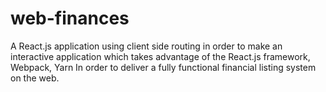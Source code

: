 # web-finances
A React.js application using client side routing in order to make an interactive application which takes advantage of the React.js framework, Webpack, Yarn In order to deliver a fully functional financial listing system on the web.
